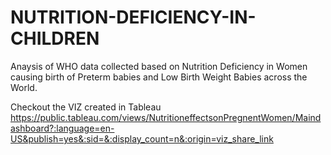 # NUTRITION-DEFICIENCY-IN-CHILDREN
Anaysis of WHO data collected based on Nutrition Deficiency in Women causing birth of Preterm babies and Low Birth Weight Babies across the World.

Checkout the VIZ created in Tableau 
https://public.tableau.com/views/NutritioneffectsonPregnentWomen/Maindashboard?:language=en-US&publish=yes&:sid=&:display_count=n&:origin=viz_share_link
